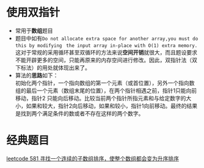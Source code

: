 # 使用双指针  
- 常用于**数组**题目
- 题目中如有`Do not allocate extra space for another array,you must do this by modifying` ` the input array in-place with O(1) extra memory.`
这对于常规的采用循环甚至双循环的方法来说**空间开销**就很大，而且题设要求不能开辟更多的空间，只能再原来的内存空间进行修改。因此，双指针法（双下标法）的用处就体现出来了。
- 算法的**思路**如下：  
初始化两个指针，一个指向数组的第一个元素（或首位置），另外一个指向数组的最后一个元素（数组末尾的位置），在两个指针相遇之前，指针1只能向前移动，指针2 只能向后移动。比较当前两个指针所指元素和与给定数字的大小，如果和较大，指针2向后移动，如果和较小，指针1向前移动。最终的结果是找到两个满足条件的数或者不存在这样的两个数字。


# 经典题目
[leetcode 581 寻找一个连续的子数组排序，使整个数组都会变为升序排序](E:/English/GitHub_test/wal_destiny/leetcode/581-Shortest-Unsorted-Continuous-Subarray.md)
